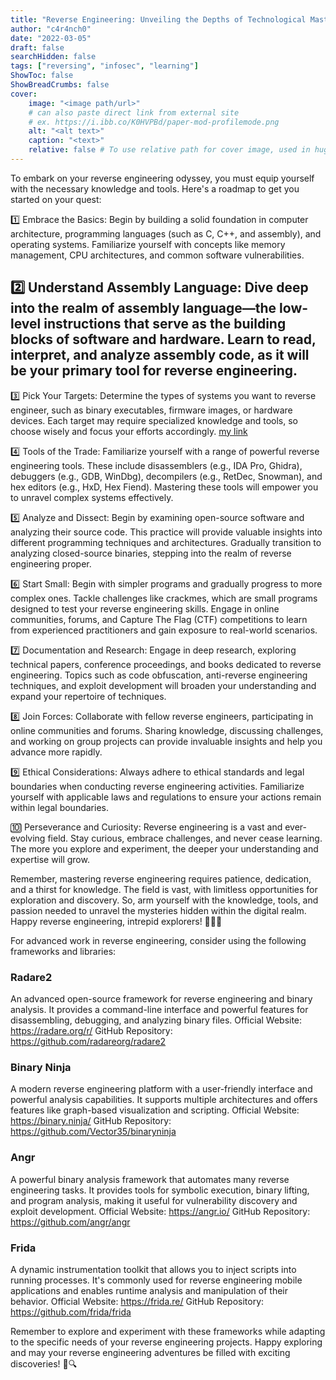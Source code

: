```yaml
---
title: "Reverse Engineering: Unveiling the Depths of Technological Mastery"
author: "c4r4nch0"
date: "2022-03-05"
draft: false
searchHidden: false
tags: ["reversing", "infosec", "learning"]
ShowToc: false
ShowBreadCrumbs: false
cover:
    image: "<image path/url>"
    # can also paste direct link from external site
    # ex. https://i.ibb.co/K0HVPBd/paper-mod-profilemode.png
    alt: "<alt text>"
    caption: "<text>"
    relative: false # To use relative path for cover image, used in hugo Page-bundles    
---
```

To embark on your reverse engineering odyssey, you must equip yourself with the necessary knowledge and tools. Here's a roadmap to get you started on your quest:

1️⃣ Embrace the Basics: Begin by building a solid foundation in computer architecture, programming languages (such as C, C++, and assembly), and operating systems. Familiarize yourself with concepts like memory management, CPU architectures, and common software vulnerabilities.

2️⃣ Understand Assembly Language: Dive deep into the realm of assembly language—the low-level instructions that serve as the building blocks of software and hardware. Learn to read, interpret, and analyze assembly code, as it will be your primary tool for reverse engineering.
---
3️⃣ Pick Your Targets: Determine the types of systems you want to reverse engineer, such as binary executables, firmware images, or hardware devices. Each target may require specialized knowledge and tools, so choose wisely and focus your efforts accordingly.
[my link](https://reversetargeting.com/)

4️⃣ Tools of the Trade: Familiarize yourself with a range of powerful reverse engineering tools. These include disassemblers (e.g., IDA Pro, Ghidra), debuggers (e.g., GDB, WinDbg), decompilers (e.g., RetDec, Snowman), and hex editors (e.g., HxD, Hex Fiend). Mastering these tools will empower you to unravel complex systems effectively.

5️⃣ Analyze and Dissect: Begin by examining open-source software and analyzing their source code. This practice will provide valuable insights into different programming techniques and architectures. Gradually transition to analyzing closed-source binaries, stepping into the realm of reverse engineering proper.

6️⃣ Start Small: Begin with simpler programs and gradually progress to more complex ones. Tackle challenges like crackmes, which are small programs designed to test your reverse engineering skills. Engage in online communities, forums, and Capture The Flag (CTF) competitions to learn from experienced practitioners and gain exposure to real-world scenarios.

7️⃣ Documentation and Research: Engage in deep research, exploring technical papers, conference proceedings, and books dedicated to reverse engineering. Topics such as code obfuscation, anti-reverse engineering techniques, and exploit development will broaden your understanding and expand your repertoire of techniques.

8️⃣ Join Forces: Collaborate with fellow reverse engineers, participating in online communities and forums. Sharing knowledge, discussing challenges, and working on group projects can provide invaluable insights and help you advance more rapidly.

9️⃣ Ethical Considerations: Always adhere to ethical standards and legal boundaries when conducting reverse engineering activities. Familiarize yourself with applicable laws and regulations to ensure your actions remain within legal boundaries.

🔟 Perseverance and Curiosity: Reverse engineering is a vast and ever-evolving field. Stay curious, embrace challenges, and never cease learning. The more you explore and experiment, the deeper your understanding and expertise will grow.

Remember, mastering reverse engineering requires patience, dedication, and a thirst for knowledge. The field is vast, with limitless opportunities for exploration and discovery. So, arm yourself with the knowledge, tools, and passion needed to unravel the mysteries hidden within the digital realm. Happy reverse engineering, intrepid explorers! 🕵️‍♂️🔬

For advanced work in reverse engineering, consider using the following frameworks and libraries:

### Radare2
An advanced open-source framework for reverse engineering and binary analysis. It provides a command-line interface and powerful features for disassembling, debugging, and analyzing binary files.
Official Website: https://radare.org/r/
GitHub Repository: https://github.com/radareorg/radare2

### Binary Ninja
A modern reverse engineering platform with a user-friendly interface and powerful analysis capabilities. It supports multiple architectures and offers features like graph-based visualization and scripting.
Official Website: https://binary.ninja/
GitHub Repository: https://github.com/Vector35/binaryninja

### Angr
A powerful binary analysis framework that automates many reverse engineering tasks. It provides tools for symbolic execution, binary lifting, and program analysis, making it useful for vulnerability discovery and exploit development.
Official Website: https://angr.io/
GitHub Repository: https://github.com/angr/angr

### Frida 
A dynamic instrumentation toolkit that allows you to inject scripts into running processes. It's commonly used for reverse engineering mobile applications and enables runtime analysis and manipulation of their behavior.
Official Website: https://frida.re/
GitHub Repository: https://github.com/frida/frida

Remember to explore and experiment with these frameworks while adapting to the specific needs of your reverse engineering projects. Happy exploring and may your reverse engineering adventures be filled with exciting discoveries! 🚀🔍